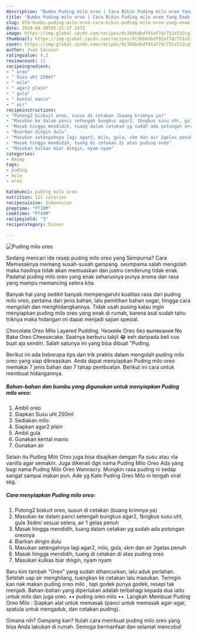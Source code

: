 ```yaml
---
description: "Bumbu Puding milo oreo | Cara Bikin Puding milo oreo Yang Enak dan Simpel"
title: "Bumbu Puding milo oreo | Cara Bikin Puding milo oreo Yang Enak dan Simpel"
slug: 659-bumbu-puding-milo-oreo-cara-bikin-puding-milo-oreo-yang-enak-dan-simpel
date: 2020-04-30T05:21:37.247Z
image: https://img-global.cpcdn.com/recipes/0c36b6dbdf91af7d/751x532cq70/puding-milo-oreo-foto-resep-utama.jpg
thumbnail: https://img-global.cpcdn.com/recipes/0c36b6dbdf91af7d/751x532cq70/puding-milo-oreo-foto-resep-utama.jpg
cover: https://img-global.cpcdn.com/recipes/0c36b6dbdf91af7d/751x532cq70/puding-milo-oreo-foto-resep-utama.jpg
author: Juan Salazar
ratingvalue: 4.2
reviewcount: 11
recipeingredient:
- " oreo"
- " Susu uht 250ml"
- " milo"
- " agar2 plain"
- " gula"
- " kental manis"
- " air"
recipeinstructions:
- "Potong2 biskuit oreo, susun di cetakan (buang krimnya ya)"
- "Masukan ke dalam panci setengah bungkus agar2, 1bngkus susu uht, gula 3sdm/ sesuai selera, air 1 gelas penuh"
- "Masak hingga mendidih, tuang dalam cetakan yg sudah ada potongan oreonya"
- "Biarkan dingin dulu"
- "Masukan setengahnya lagi agar2, milo, gula, skm dan air 2gelas penuh"
- "Masak hingga mendidih, tuang di cetakan di atas puding oreo"
- "Masukan kulkas biar dingin, nyam nyam"
categories:
- Resep
tags:
- puding
- milo
- oreo

katakunci: puding milo oreo 
nutrition: 121 calories
recipecuisine: Indonesian
preptime: "PT10M"
cooktime: "PT44M"
recipeyield: "3"
recipecategory: Dinner

---
```



![Puding milo oreo](https://img-global.cpcdn.com/recipes/0c36b6dbdf91af7d/751x532cq70/puding-milo-oreo-foto-resep-utama.jpg)

Sedang mencari ide resep puding milo oreo yang Sempurna? Cara Memasaknya memang susah-susah gampang. seumpama salah mengolah maka hasilnya tidak akan memuaskan dan justru cenderung tidak enak. Padahal puding milo oreo yang enak seharusnya punya aroma dan rasa yang mampu memancing selera kita.

Banyak hal yang sedikit banyak mempengaruhi kualitas rasa dari puding milo oreo, pertama dari jenis bahan, lalu pemilihan bahan segar, hingga cara mengolah dan menghidangkannya. Tidak usah pusing kalau ingin menyiapkan puding milo oreo yang enak di rumah, karena asal sudah tahu triknya maka hidangan ini dapat menjadi sajian spesial.

Chocolate Oreo Milo Layered Pudding. Чизкейк Oreo без выпекания No Bake Oreo Cheesecake. Saatnya berburu takjil 😂 eeh daripada beli cus buat aja sendiri. Salah satunya ini yang bisa dibuat &#34;Puding.


Berikut ini ada beberapa tips dan trik praktis dalam mengolah puding milo oreo yang siap dikreasikan. Anda dapat menyiapkan Puding milo oreo memakai 7 jenis bahan dan 7 tahap pembuatan. Berikut ini cara untuk membuat hidangannya.

<!--inarticleads1-->

##### Bahan-bahan dan bumbu yang digunakan untuk menyiapkan Puding milo oreo:

1. Ambil  oreo
1. Siapkan  Susu uht 250ml
1. Sediakan  milo
1. Siapkan  agar2 plain
1. Ambil  gula
1. Gunakan  kental manis
1. Gunakan  air


Selain itu Puding Milo Oreo juga bisa disajikan dengan fla susu atau vla vanilla agar semakin. Juga dikenali dgn nama Puding Milo Oreo Ada yang bagi nama Puding Milo Oreo Wannacry. Mungkin rasa puding ni sedap sangat sampai makan pun. Ade yg Kate Puding Oreo Milo ni tengah viral skg. 

<!--inarticleads2-->

##### Cara menyiapkan Puding milo oreo:

1. Potong2 biskuit oreo, susun di cetakan (buang krimnya ya)
1. Masukan ke dalam panci setengah bungkus agar2, 1bngkus susu uht, gula 3sdm/ sesuai selera, air 1 gelas penuh
1. Masak hingga mendidih, tuang dalam cetakan yg sudah ada potongan oreonya
1. Biarkan dingin dulu
1. Masukan setengahnya lagi agar2, milo, gula, skm dan air 2gelas penuh
1. Masak hingga mendidih, tuang di cetakan di atas puding oreo
1. Masukan kulkas biar dingin, nyam nyam


Baru kini tambah &#34;Oreo&#34; yang sudah dihancurkan, lalu aduk perlahan. Setelah uap air menghilang, tuangkan ke cetakan lalu masukan. Teringin kan nak makan puding oreo milo , tapi godek punya godek, resepi tak menjadi. Bahan-bahan yang diperlukan adalah terbahagi kepada dua iaitu untuk milo dan juga oreo. •• puding oreo milo ••. Langkah Membuat Puding Oreo Milo : Siapkan alat untuk memasak (panci untuk memasak agar-agar, spatula untuk mengaduk, dan cetakan puding). 

Gimana nih? Gampang kan? Itulah cara membuat puding milo oreo yang bisa Anda lakukan di rumah. Semoga bermanfaat dan selamat mencoba!
